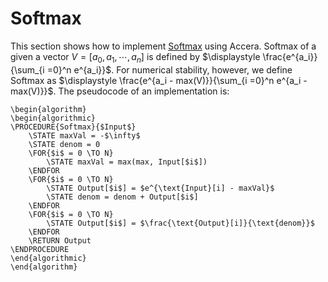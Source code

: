 # Softmax <!-- {docsify-ignore-all} -->

This section shows how to implement [Softmax](https://en.wikipedia.org/wiki/Softmax_function)  using Accera.
Softmax of a given a vector $V = \left [ a_{0}, a_{1}, \cdots, a_{n} \right ]$ is defined by $\displaystyle \frac{e^{a_i}}{\sum_{i =0}^n e^{a_i}}$.
For numerical stability, however, we define Softmax as $\displaystyle \frac{e^{a_i - max(V)}}{\sum_{i =0}^n e^{a_i - max(V)}}$.
The pseudocode of an implementation is:

```algorithm
\begin{algorithm} 
\begin{algorithmic} 
\PROCEDURE{Softmax}{$Input$}
    \STATE maxVal = -$\infty$
    \STATE denom = 0 
    \FOR{$i$ = 0 \TO N} 
        \STATE maxVal = max(max, Input[$i$])
    \ENDFOR 
    \FOR{$i$ = 0 \TO N} 
        \STATE Output[$i$] = $e^{\text{Input}[i] - maxVal}$
        \STATE denom = denom + Output[$i$]
    \ENDFOR
    \FOR{$i$ = 0 \TO N} 
        \STATE Output[$i$] = $\frac{\text{Output}[i]}{\text{denom}}$
    \ENDFOR
    \RETURN Output
\ENDPROCEDURE
\end{algorithmic}
\end{algorithm}
```
